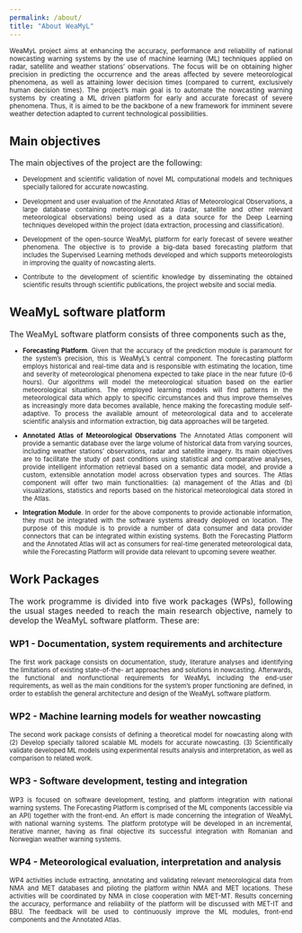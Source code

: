 ```yaml
---
permalink: /about/
title: "About WeaMyL"
---
```


<p align="justify"><small>WeaMyL project aims at enhancing the accuracy, performance and reliability of national nowcasting warning systems by the use of machine learning (ML) techniques applied on radar, satellite and weather stations’ observations. The focus will be on obtaining higher precision in predicting the occurrence and the areas affected by severe meteorological phenomena, as well as attaining lower decision times (compared to current, exclusively human decision times). The project’s main goal is to automate the nowcasting warning systems by creating a ML driven platform for early and accurate forecast of severe phenomena. Thus, it is aimed to be the backbone of a new framework for imminent severe weather detection adapted to current technological possibilities.</small></p>

## Main objectives

The main objectives of the project are the following:
<ul>
<li style="font-size:80%"> <p align="justify">Development and scientific validation of novel ML computational models and techniques specially tailored for accurate nowcasting. <!--Unsupervised Learning (UL) models such as Principal Component Analysis, T-distributed Stochastic Neighbor Embedding, clustering, and auto-encoders are envisaged as intelligent tools for analyzing multiple data sources which may be relevant for accurate nowcasting: meteorological data (radar, satellite, weather stations’ observations) and geographical data (elevation, exposure, vegetation, hydrological features, anthropic features). Following unsupervised data analysis, both off-line and on-line Supervised Learning methods such as Convolution Neural Networks, U-Nets, Long Short Term Memory Networks, XGBoost, and Restricted Boltzmann Machines will be developed to assist meteorologists in providing precise nowcasting alerts.--></p></li>

<li style="font-size:80%"> <p align="justify"> Development and user evaluation of the Annotated Atlas of Meteorological Observations, a large database containing meteorological data (radar, satellite and other relevant meteorological observations) being used as a data source for the Deep Learning techniques developed within the project (data extraction, processing and classification). <!--After project completion, the Annotated Atlas will be available for meteorological data analyses, authoring of scientific papers, personnel training and public dissemination of meteorological data. The Atlas will offer: (1) management of annotated meteorological observations (add, update, save, load, annotate and validate meteorological records) and (2) intelligent information retrieval techniques for retrieving historical information relevant for meteorologists in real-time. This includes early identification of areas prone to convection initiation based on statistical data as well as identification of convective storm patterns based on historical data. Different queries and visualizations for specific observations will be accessible and will include those provided by the unsupervised methods developed as part of O1 together with different reporting results.--></p></li>

<li style="font-size:80%"> <p align="justify"> Development of the open-source WeaMyL platform for early forecast of severe weather phenomena. The objective is to provide a big-data based forecasting platform that includes the Supervised Learning methods developed and which supports meteorologists in improving the quality of nowcasting alerts.</p></li>

<!--* Integration of the WeaMyL platform within the national weather warning systems of Norway and Romania. The WeaMyL platform will be integrated with the relevant software systems of the National Meteorological Services. This integration will directly facilitate the meteorologists’ activity by assisting them in the nowcasting decision process and will accelerate alert issuing procedures.-->
<li style="font-size:80%"> <p align="justify"> Contribute to the development of scientific knowledge by disseminating the obtained scientific results through scientific publications, the project website and social media.</p></li>

</ul>

## WeaMyL software platform

The WeaMyL software platform consists of three components such as the,
<ul>
<li style="font-size:80%"> <p align="justify"><b>Forecasting Platform</b>. Given that the accuracy of the prediction module is paramount for the system’s precision, this is WeaMyL’s central component. The forecasting platform employs historical and real-time data and is responsible with estimating the location, time and severity of meteorological phenomena expected to take place in the near future (0-6 hours). Our algorithms will model the meteorological situation based on the earlier meteorological situations. The employed learning models will find patterns in the meteorological data which apply to specific circumstances and thus improve themselves as increasingly more data becomes available, hence making the forecasting module self-adaptive. To process the available amount of meteorological data and to accelerate scientific analysis and information extraction, big data approaches will be targeted.</p></li>

<li style="font-size:80%"> <p align="justify"><b>Annotated Atlas of Meteorological Observations</b> The Annotated Atlas component will provide a semantic database over the large volume of historical data from varying  sources, including weather stations’ observations, radar and satellite imagery. Its main objectives are to facilitate the study of past conditions using statistical and comparative analyses, provide intelligent information retrieval based on a semantic data model, and provide a custom, extensible annotation model across observation types and sources. The Atlas component will offer two main functionalities: (a) management of the Atlas and (b) visualizations, statistics and reports based on the historical meteorological data stored in the Atlas.</p></li>

<li style="font-size:80%"> <p align="justify"><b>Integration Module</b>. In order for the above components to provide actionable
information, they must be integrated with the software systems already deployed on location. The purpose of this module is to provide a number of data consumer and data provider connectors that can be integrated within existing systems. Both the Forecasting Platform and the Annotated Atlas will act as consumers for real-time generated meteorological data, while the Forecasting Platform will provide data relevant to upcoming severe weather.</p></li>
</ul>

## Work Packages

<p align="justify">The work programme is divided into five work packages (WPs), following the usual stages needed to reach the main research objective, namely to develop the WeaMyL software platform. These are:</p>

### WP1 - Documentation, system requirements and architecture
<p align="justify" style="font-size:80%">The first work package consists on documentation, study, literature analyses and identifying the limitations of existing state-of-the- art approaches and solutions in nowcasting. Afterwards, the functional and nonfunctional requirements for WeaMyL including the end-user requirements, as well as the main conditions for the system’s proper functioning are defined, in order to establish the general architecture and design of the WeaMyL software platform.</p>

### WP2 - Machine learning models for weather nowcasting
<p align="justify" style="font-size:80%">The second work package consists of defining a theoretical model for nowcasting along with (2) Develop specially tailored scalable ML models for accurate
nowcasting. (3) Scientifically validate developed ML models using experimental results analysis and interpretation, as well as comparison to related work.</p>

### WP3 - Software development, testing and integration
<p align="justify" style="font-size:80%">WP3 is focused on software development, testing, and platform integration with national warning systems. The Forecasting Platform is comprised of the ML components (accessible via an API) together with the front-end. An effort is made concerning the integration of WeaMyL with national warning systems. The platform prototype will be developed in an incremental, iterative manner, having as final objective its successful integration with Romanian and Norwegian weather warning systems.</p>

### WP4 - Meteorological evaluation, interpretation and analysis
<p align="justify" style="font-size:80%">WP4 activities include extracting, annotating and validating relevant meteorological data from NMA and MET databases and piloting the platform within NMA and MET locations. These activities will be coordinated by NMA in close cooperation with MET-MT. Results concerning the accuracy, performance and reliability of the platform will be discussed with MET-IT and BBU. The feedback will be used to continuously improve the ML modules, front-end components and the Annotated Atlas.</p>
